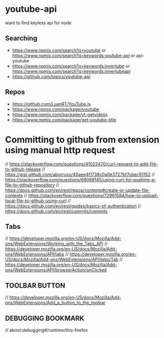 # youtube-api
want to find keyless api for node

## Searching
- https://www.npmjs.com/search?q=youtube or https://www.npmjs.com/search?q=keywords:youtube-api or api-youtube 
- https://www.npmjs.com/search?q=keywords:innertube or https://www.npmjs.com/search?q=keywords:innertubeapi
- https://github.com/topics/youtube-api

## Repos
- https://github.com/LuanRT/YouTube.js
- https://www.npmjs.com/package/iyoutube 
- https://www.npmjs.com/package/yt-getvideos
- https://www.npmjs.com/package/get-youtube-title

# Committing to github from extension using manual http request
// https://stackoverflow.com/questions/41022470/curl-request-to-add-file-to-github-release
// https://gist.github.com/aborruso/40aee4f1738c0a0e3727bf7cbec91152
// https://stackoverflow.com/questions/69069145/using-curl-for-pushing-a-file-to-github-repository
// https://docs.github.com/en/rest/repos/contents#create-or-update-file-contents
// https://stackoverflow.com/questions/72961584/how-to-upload-local-file-to-github-using-curl
// https://docs.github.com/en/rest/guides/basics-of-authentication
// https://docs.github.com/en/rest/commits/commits

## Tabs
// https://developer.mozilla.org/en-US/docs/Mozilla/Add-ons/WebExtensions/Working_with_the_Tabs_API
// https://developer.mozilla.org/en-US/docs/Mozilla/Add-ons/WebExtensions/API/tabs
// https://developer.mozilla.org/en-US/docs/Mozilla/Add-ons/WebExtensions/API/tabs/Tab
// https://developer.mozilla.org/en-US/docs/Mozilla/Add-ons/WebExtensions/API/browserAction/onClicked

## TOOLBAR BUTTON
// https://developer.mozilla.org/en-US/docs/Mozilla/Add-ons/WebExtensions/Add_a_button_to_the_toolbar

## DEBUGGING BOOKMARK
// about:debugging#/runtime/this-firefox 

